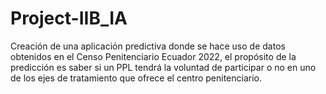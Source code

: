 # Project-IIB_IA

Creación de una aplicación predictiva donde se hace uso de datos obtenidos en el Censo Penitenciario Ecuador 2022, el propósito de la predicción es saber si un PPL tendrá la voluntad de participar o no en uno de los ejes de tratamiento que ofrece el centro penitenciario.
